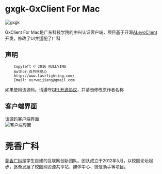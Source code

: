 # gxgk-GxClient For Mac
![gxgk](http://www.gxgk.cc/image/logo.png)

GxClient For Mac是广东科技学院的中兴认证客户端，项目基于开源[ALevoClient](git@github.com:iBcker/ALevoClient.git)开发，修改了UI并适配了广科
## 声明
        Copyleft © 2016 NULLYING
        Author:白月秋见心
        http://www.lastfighting.com/
        Email: ourweijiang@gmail.com
如果使用该源码，请遵守[GPL开源协议](https://github.com/NullYing/GameUpdate/raw/master/LICENSE)，并请勿修改原作者名称
 ## 客户端界面
该源码客户端界面<br />
![客户端界面](https://raw.githubusercontent.com/NullYing/gxgk-GxClient-For-Mac/master/images/GxClentForMac.png)
# 莞香广科
[莞香广科](http://www.gxgk.cc)是学生自建的互联网创新团队。团队成立于2012年5月，以校园论坛起步，逐渐发展了校园网资源共享站、媒体中心、微信助手等项目。